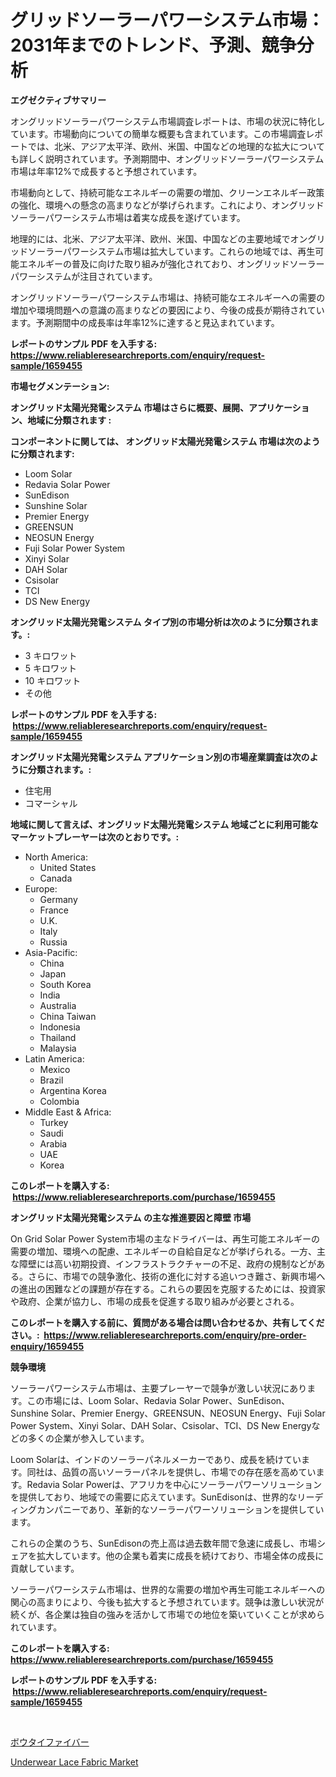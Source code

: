 <p><h1>グリッドソーラーパワーシステム市場：2031年までのトレンド、予測、競争分析</h1></p><p><strong>エグゼクティブサマリー</strong></p>
<p><p>オングリッドソーラーパワーシステム市場調査レポートは、市場の状況に特化しています。市場動向についての簡単な概要も含まれています。この市場調査レポートでは、北米、アジア太平洋、欧州、米国、中国などの地理的な拡大についても詳しく説明されています。予測期間中、オングリッドソーラーパワーシステム市場は年率12%で成長すると予想されています。</p><p>市場動向として、持続可能なエネルギーの需要の増加、クリーンエネルギー政策の強化、環境への懸念の高まりなどが挙げられます。これにより、オングリッドソーラーパワーシステム市場は着実な成長を遂げています。</p><p>地理的には、北米、アジア太平洋、欧州、米国、中国などの主要地域でオングリッドソーラーパワーシステム市場は拡大しています。これらの地域では、再生可能エネルギーの普及に向けた取り組みが強化されており、オングリッドソーラーパワーシステムが注目されています。</p><p>オングリッドソーラーパワーシステム市場は、持続可能なエネルギーへの需要の増加や環境問題への意識の高まりなどの要因により、今後の成長が期待されています。予測期間中の成長率は年率12%に達すると見込まれています。</p></p>
<p><strong>レポートのサンプル PDF を入手する: <a href="https://www.reliableresearchreports.com/enquiry/request-sample/1659455">https://www.reliableresearchreports.com/enquiry/request-sample/1659455</a></strong></p>
<p><strong>市場セグメンテーション:</strong></p>
<p><strong> オングリッド太陽光発電システム 市場はさらに概要、展開、アプリケーション、地域に分類されます :</strong></p>
<p><strong>コンポーネントに関しては、 オングリッド太陽光発電システム 市場は次のように分類されます: &nbsp;</strong></p>
<p><ul><li>Loom Solar</li><li>Redavia Solar Power</li><li>SunEdison</li><li>Sunshine Solar</li><li>Premier Energy</li><li>GREENSUN</li><li>NEOSUN Energy</li><li>Fuji Solar Power System</li><li>Xinyi Solar</li><li>DAH Solar</li><li>Csisolar</li><li>TCI</li><li>DS New Energy</li></ul></p>
<p><strong> オングリッド太陽光発電システム タイプ別の市場分析は次のように分類されます。:</strong></p>
<p><ul><li>3 キロワット</li><li>5 キロワット</li><li>10 キロワット</li><li>その他</li></ul></p>
<p><strong>レポートのサンプル PDF を入手する: &nbsp;<a href="https://www.reliableresearchreports.com/enquiry/request-sample/1659455">https://www.reliableresearchreports.com/enquiry/request-sample/1659455</a></strong></p>
<p><strong> オングリッド太陽光発電システム アプリケーション別の市場産業調査は次のように分類されます。:</strong></p>
<p><ul><li>住宅用</li><li>コマーシャル</li></ul></p>
<p><strong>地域に関して言えば、オングリッド太陽光発電システム 地域ごとに利用可能なマーケットプレーヤーは次のとおりです。:</strong></p>
<p><ul>
    <li>
        North America:
        <ul>
            <li>United States</li>
            <li>Canada</li>
        </ul>
    </li>
    <li>
        Europe:
        <ul>
            <li>Germany</li>
            <li>France</li>
            <li>U.K.</li>
            <li>Italy</li>
            <li>Russia</li>
        </ul>
    </li>
    <li>
        Asia-Pacific:
        <ul>
            <li>China</li>
            <li>Japan</li>
            <li>South Korea</li>
            <li>India</li>
            <li>Australia</li>
            <li>China Taiwan</li>
            <li>Indonesia</li>
            <li>Thailand</li>
            <li>Malaysia</li>
        </ul>
    </li>
    <li>
        Latin America:
        <ul>
            <li>Mexico</li>
            <li>Brazil</li>
            <li>Argentina Korea</li>
            <li>Colombia</li>
        </ul>
    </li>
    <li>
        Middle East & Africa:
        <ul>
            <li>Turkey</li>
            <li>Saudi</li>
            <li>Arabia</li>
            <li>UAE</li>
            <li>Korea</li>
        </ul>
    </li>
    </ul></p>
<p><strong>このレポートを購入する: &nbsp;<a href="https://www.reliableresearchreports.com/purchase/1659455">https://www.reliableresearchreports.com/purchase/1659455</a></strong></p>
<p><strong>オングリッド太陽光発電システム の主な推進要因と障壁 市場</strong></p>
<p><p>On Grid Solar Power System市場の主なドライバーは、再生可能エネルギーの需要の増加、環境への配慮、エネルギーの自給自足などが挙げられる。一方、主な障壁には高い初期投資、インフラストラクチャーの不足、政府の規制などがある。さらに、市場での競争激化、技術の進化に対する追いつき難さ、新興市場への進出の困難などの課題が存在する。これらの要因を克服するためには、投資家や政府、企業が協力し、市場の成長を促進する取り組みが必要とされる。</p></p>
<p><strong>このレポートを購入する前に、質問がある場合は問い合わせるか、共有してください。:&nbsp; <a href="https://www.reliableresearchreports.com/enquiry/pre-order-enquiry/1659455">https://www.reliableresearchreports.com/enquiry/pre-order-enquiry/1659455</a></strong></p>
<p><strong>競争環境</strong></p>
<p><p>ソーラーパワーシステム市場は、主要プレーヤーで競争が激しい状況にあります。この市場には、Loom Solar、Redavia Solar Power、SunEdison、Sunshine Solar、Premier Energy、GREENSUN、NEOSUN Energy、Fuji Solar Power System、Xinyi Solar、DAH Solar、Csisolar、TCI、DS New Energyなどの多くの企業が参入しています。</p><p>Loom Solarは、インドのソーラーパネルメーカーであり、成長を続けています。同社は、品質の高いソーラーパネルを提供し、市場での存在感を高めています。Redavia Solar Powerは、アフリカを中心にソーラーパワーソリューションを提供しており、地域での需要に応えています。SunEdisonは、世界的なリーディングカンパニーであり、革新的なソーラーパワーソリューションを提供しています。</p><p>これらの企業のうち、SunEdisonの売上高は過去数年間で急速に成長し、市場シェアを拡大しています。他の企業も着実に成長を続けており、市場全体の成長に貢献しています。</p><p>ソーラーパワーシステム市場は、世界的な需要の増加や再生可能エネルギーへの関心の高まりにより、今後も拡大すると予想されています。競争は激しい状況が続くが、各企業は独自の強みを活かして市場での地位を築いていくことが求められています。</p></p>
<p><strong>このレポートを購入する: &nbsp; <a href="https://www.reliableresearchreports.com/purchase/1659455">https://www.reliableresearchreports.com/purchase/1659455</a></strong></p>
<p><strong>レポートのサンプル PDF を入手する: &nbsp;<a href="https://www.reliableresearchreports.com/enquiry/request-sample/1659455">https://www.reliableresearchreports.com/enquiry/request-sample/1659455</a></strong><strong></strong></p>
<p>&nbsp;</p>
<p><p><a href="https://github.com/KaydenJohns1964/Market-Research-Report-List-1/blob/main/588163512669.md">ボウタイファイバー</a></p><p><a href="https://circular-yam-9b9.notion.site/Underwear-Lace-Fabric-Market-Provides-Detailed-Segmentation-of-this-Market-based-on-Type-Applicatio-f6324d3c240d45d28fd23611f4bf099f">Underwear Lace Fabric Market</a></p></p>